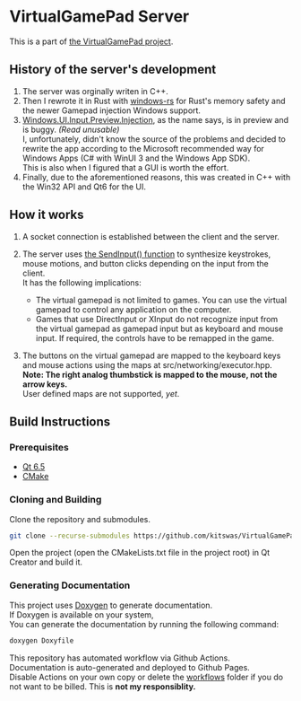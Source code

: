 # VirtualGamePad Server

This is a part of [the VirtualGamePad project](https://kitswas.github.io/VirtualGamePad/).

## History of the server's development

1. The server was orginally writen in C++.
2. Then I rewrote it in Rust with [windows-rs](https://github.com/microsoft/windows-rs) for Rust's memory safety and the newer Gamepad injection Windows support.
3. [Windows.UI.Input.Preview.Injection](https://learn.microsoft.com/en-us/uwp/api/windows.ui.input.preview.injection?view=winrt-22621), as the name says, is in preview and is buggy. _(Read unusable)_  
I, unfortunately, didn't know the source of the problems and decided to rewrite the app according to the Microsoft recommended way for Windows Apps (C# with WinUI 3 and the Windows App SDK).  
This is also when I figured that a GUI is worth the effort.
4. Finally, due to the aforementioned reasons, this was created in C++ with the Win32 API and Qt6 for the UI.

## How it works

1. A socket connection is established between the client and the server.

2. The server uses [the SendInput() function](https://docs.microsoft.com/en-us/windows/win32/api/winuser/nf-winuser-sendinput) to synthesize keystrokes, mouse motions, and button clicks depending on the input from the client.  
It has the following implications:
    - The virtual gamepad is not limited to games. You can use the virtual gamepad to control any application on the computer.
    - Games that use DirectInput or XInput do not recognize input from the virtual gamepad as gamepad input but as keyboard and mouse input. If required, the controls have to be remapped in the game.

3. The buttons on the virtual gamepad are mapped to the keyboard keys and mouse actions using the maps at src/networking/executor.hpp.  
**Note: The right analog thumbstick is mapped to the mouse, not the arrow keys.**  
User defined maps are not supported, _yet_.

## Build Instructions

### Prerequisites

- [Qt 6.5](https://www.qt.io/download-open-source)
- [CMake](https://cmake.org/download/)

### Cloning and Building

Clone the repository and submodules.

```bash
git clone --recurse-submodules https://github.com/kitswas/VirtualGamePad-PC.git
```

Open the project (open the CMakeLists.txt file in the project root) in Qt Creator and build it.

### Generating Documentation

This project uses [Doxygen](https://www.doxygen.nl/index.html) to generate documentation.  
If Doxygen is available on your system,  
You can generate the documentation by running the following command:

```bash
doxygen Doxyfile
```

This repository has automated workflow via Github Actions.  
Documentation is auto-generated and deployed to Github Pages.  
Disable Actions on your own copy or delete the [workflows](./.github/workflows) folder if you do not want to be billed. This is **not my responsiblity.**
